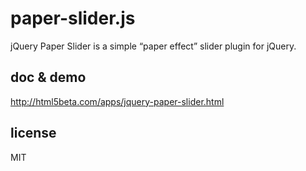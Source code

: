 # paper-slider.js

jQuery Paper Slider is a simple “paper effect” slider plugin for jQuery.

## doc & demo

<a href="http://html5beta.com/apps/jquery-paper-slider.html">http://html5beta.com/apps/jquery-paper-slider.html</a>

## license

MIT